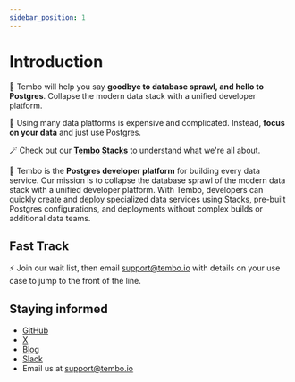 ```yaml
---
sidebar_position: 1
---
```


# Introduction

👋 Tembo will help you say **goodbye to database sprawl, and hello to Postgres**. Collapse the modern data stack with a unified developer platform.

💸 Using many data platforms is expensive and complicated. Instead, **focus on your data** and just use Postgres.

🪄 Check out our  **[Tembo Stacks](/docs/category/tembo-stacks)** to understand what we're all about.

🧐 Tembo is the **Postgres developer platform** for building every data service. Our mission is to collapse the database sprawl of the modern data stack with a unified developer platform. With Tembo, developers can quickly create and deploy specialized data services using Stacks, pre-built Postgres configurations, and deployments without complex builds or additional data teams.

## Fast Track

⚡️ Join our wait list, then email support@tembo.io with details on your use case to jump to the front of the line.

## Staying informed

- [GitHub](http://github.com/tembo-io)
- [X](https://x.com/tembo_io)
- [Blog](/blog)
- [Slack](https://join.slack.com/t/trunk-crew/shared_invite/zt-1yiafma92-hFHq2xAN0ukjg_2AsOVvfg)
- Email us at support@tembo.io
